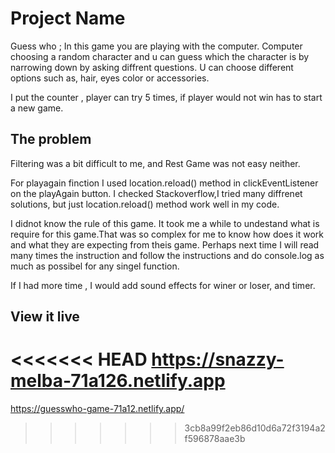 # Project Name
Guess who ; 
In this game you are playing with the computer. Computer choosing a random character and u can  guess which the character is by narrowing down by asking diffrent questions. U can choose different options such as, hair, eyes color or accessories. 

I put the counter , player can try 5 times, if player would not win has to start a new game. 


## The problem

Filtering was a bit difficult to me, and Rest Game was not easy neither. 

For playagain finction I used location.reload() method in clickEventListener on the playAgain button. I checked Stackoverflow,I tried many diffrenet solutions, but just location.reload() method work well in my code. 

I didnot know the rule of this game. It took me a while to undestand what is require for this game.That was so complex for me to know how does it work and what they are expecting from theis game. Perhaps next time I will read many times the instruction and follow the instructions and do console.log as much as possibel for any singel function. 

If I had more time , I would add sound effects for winer or loser, and timer. 

## View it live
<<<<<<< HEAD
https://snazzy-melba-71a126.netlify.app
=======

https://guesswho-game-71a12.netlify.app/

>>>>>>> 3cb8a99f2eb86d10d6a72f3194a2f596878aae3b

